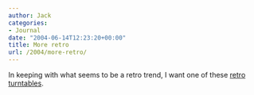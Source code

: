 ```yaml
---
author: Jack
categories:
- Journal
date: "2004-06-14T12:23:20+00:00"
title: More retro
url: /2004/more-retro/
---
```


In keeping with what seems to be a retro trend, I want one of these [retro turntables][1].

 [1]: http://snipurl.com/72sl